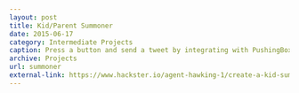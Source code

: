 ```yaml
---
layout: post
title: Kid/Parent Summoner
date: 2015-06-17
category: Intermediate Projects
caption: Press a button and send a tweet by integrating with PushingBox via your Spark Core (Particle)
archive: Projects
url: summoner
external-link: https://www.hackster.io/agent-hawking-1/create-a-kid-summoner-with-spark-core
---
```


